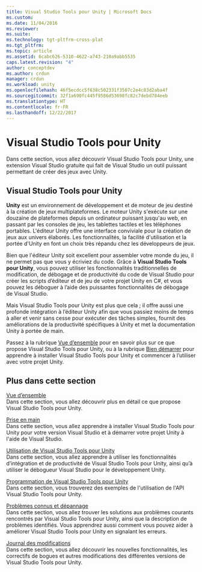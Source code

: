 ```yaml
---
title: Visual Studio Tools pour Unity | Microsoft Docs
ms.custom: 
ms.date: 11/04/2016
ms.reviewer: 
ms.suite: 
ms.technology: tgt-pltfrm-cross-plat
ms.tgt_pltfrm: 
ms.topic: article
ms.assetid: 6cabc626-5310-4622-a743-210a9abb5535
caps.latest.revision: "4"
author: conceptdev
ms.author: crdun
manager: crdun
ms.workload: unity
ms.openlocfilehash: 46f5ecdcc5f638c502331f3507c2e4c83d2aba4f
ms.sourcegitcommit: 32f1a690fc445f9586d53698fc82c7debd784eeb
ms.translationtype: HT
ms.contentlocale: fr-FR
ms.lasthandoff: 12/22/2017
---
```

# <a name="visual-studio-tools-for-unity"></a>Visual Studio Tools pour Unity
Dans cette section, vous allez découvrir Visual Studio Tools pour Unity, une extension Visual Studio gratuite qui fait de Visual Studio un outil puissant permettant de créer des jeux avec Unity.  

## <a name="visual-studio-tools-for-unity"></a>Visual Studio Tools pour Unity  
 **Unity** est un environnement de développement et de moteur de jeu destiné à la création de jeux multiplateformes. Le moteur Unity s'exécute sur une douzaine de plateformes depuis un ordinateur puissant jusqu'au web, en passant par les consoles de jeu, les tablettes tactiles et les téléphones portables. L'éditeur Unity offre une interface conviviale pour la création de jeux aux univers élaborés. Les fonctionnalités, la facilité d'utilisation et la portée d'Unity en font un choix très répandu chez les développeurs de jeux.  

 Bien que l'éditeur Unity soit excellent pour assembler votre monde du jeu, il ne permet pas que vous y écriviez du code. Grâce à **Visual Studio Tools pour Unity**, vous pouvez utiliser les fonctionnalités traditionnelles de modification, de débogage et de productivité du code de Visual Studio pour créer les scripts d’éditeur et de jeu de votre projet Unity en C#, et vous pouvez les déboguer à l’aide des puissantes fonctionnalités de débogage de Visual Studio.  

 Mais Visual Studio Tools pour Unity est plus que cela ; il offre aussi une profonde intégration à l’éditeur Unity afin que vous passiez moins de temps à aller et venir sans cesse pour exécuter des tâches simples, fournit des améliorations de la productivité spécifiques à Unity et met la documentation Unity à portée de main.  

 Passez à la rubrique [Vue d’ensemble](../cross-platform/overview-of-visual-studio-tools-for-unity.md) pour en savoir plus sur ce que propose Visual Studio Tools pour Unity, ou à la rubrique [Bien démarrer](../cross-platform/getting-started-with-visual-studio-tools-for-unity.md) pour apprendre à installer Visual Studio Tools pour Unity et commencer à l’utiliser avec votre projet Unity.  

## <a name="more-in-this-section"></a>Plus dans cette section  
 [Vue d’ensemble](../cross-platform/overview-of-visual-studio-tools-for-unity.md)  
 Dans cette section, vous allez découvrir plus en détail ce que propose Visual Studio Tools pour Unity.  

 [Prise en main](../cross-platform/getting-started-with-visual-studio-tools-for-unity.md)  
 Dans cette section, vous allez apprendre à installer Visual Studio Tools pour Unity pour votre version Visual Studio et à démarrer votre projet Unity à l'aide de Visual Studio.  

 [Utilisation de Visual Studio Tools pour Unity](../cross-platform/using-visual-studio-tools-for-unity.md)  
 Dans cette section, vous allez apprendre à utiliser les fonctionnalités d’intégration et de productivité de Visual Studio Tools pour Unity, ainsi qu’à utiliser le débogueur Visual Studio pour le développement Unity.  

 [Programmation de Visual Studio Tools pour Unity](../cross-platform/programming-visual-studio-tools-for-unity.md)  
 Dans cette section, vous trouverez des exemples de l'utilisation de l'API Visual Studio Tools pour Unity.  

 [Problèmes connus et dépannage](../cross-platform/troubleshooting-and-known-issues-visual-studio-tools-for-unity.md)  
 Dans cette section, vous allez trouver les solutions aux problèmes courants rencontrés par Visual Studio Tools pour Unity, ainsi que la description de problèmes identifiés. Vous apprendrez aussi comment vous pouvez aider à améliorer Visual Studio Tools pour Unity en signalant les erreurs.  

 [Journal des modifications](../cross-platform/change-log-visual-studio-tools-for-unity.md)  
 Dans cette section, vous allez découvrir les nouvelles fonctionnalités, les correctifs de bogues et autres modifications des différentes versions de Visual Studio Tools pour Unity.
